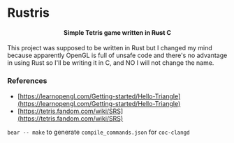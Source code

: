 # Rustris

<h4 align="center">Simple Tetris game written in <s>Rust</s> C</h4>

This project was supposed to be written in Rust but I changed my mind because apparently OpenGL is full of unsafe code and there's no advantage in using Rust so I'll be writing it in C, and NO I will not change the name.



### References
- [https://learnopengl.com/Getting-started/Hello-Triangle](https://learnopengl.com/Getting-started/Hello-Triangle)
- [https://tetris.fandom.com/wiki/SRS](https://tetris.fandom.com/wiki/SRS)

`bear -- make` to generate `compile_commands.json` for `coc-clangd`
